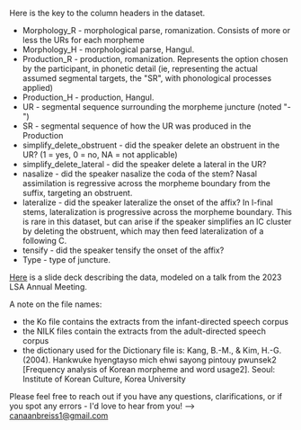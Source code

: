 Here is the key to the column headers in the dataset. 

* Morphology_R - morphological parse, romanization. Consists of more or less the URs for each morpheme
* Morphology_H - morphological parse, Hangul.
* Production_R - production, romanization. Represents the option chosen by the participant, in phonetic detail (ie, representing the actual assumed segmental targets, the "SR", with phonological processes applied)
* Production_H - production, Hangul.
* UR - segmental sequence surrounding the morpheme juncture (noted "-")
* SR - segmental sequence of how the UR was produced in the Production
* simplify_delete_obstruent - did the speaker delete an obstruent in the UR? (1 = yes, 0 = no, NA = not applicable)
* simplify_delete_lateral - did the speaker delete a lateral in the UR? 
* nasalize - did the speaker nasalize the coda of the stem? Nasal assimilation is regressive across the morpheme boundary from the suffix, targeting an obstruent. 
* lateralize - did the speaker lateralize the onset of the affix? In l-final stems, lateralization is progressive across the morpheme boundary. This is rare in this dataset, but can arise if the speaker simplifies an lC cluster by deleting the obstruent, which may then feed lateralization of a following C.
* tensify	- did the speaker tensify the onset of the affix?
* Type - type of juncture.

[Here](https://github.com/sigmorphon/2023InflectionST/blob/main/part2/Korean_data_slides.pdf) is a slide deck describing the data, modeled on a talk from the 2023 LSA Annual Meeting.

A note on the file names:

* the Ko file contains the extracts from the infant-directed speech corpus
* the NILK files contain the extracts from the adult-directed speech corpus
* the dictionary used for the Dictionary file is:  Kang, B.-M., & Kim, H.-G. (2004). Hankwuke hyengtayso mich ehwi sayong pintouy pwunsek2 [Frequency analysis of Korean morpheme and word usage2]. Seoul: Institute of Korean Culture, Korea University

Please feel free to reach out if you have any questions, clarifications, or if you spot any errors - I'd love to hear from you! --> canaanbreiss1@gmail.com
